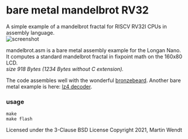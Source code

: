 # bare metal mandelbrot RV32
A simple example of a mandelbrot fractal for RISCV RV32I CPUs in assembly language.\
![screenshot](http://martinwendt.de/mandelbrot_enthusi.jpg)

mandelbrot.asm is a bare metal assembly example for the Longan Nano.\
It computes a standard mandelbrot fractal in fixpoint math on the 160x80 LCD.\
*size 918 Bytes (1234 Bytes without C extension).*

The code assembles well with the wonderful [bronzebeard](https://github.com/theandrew168/bronzebeard).
Another bare metal example is here: [lz4 decoder](https://github.com/enthusi/lz4_rv32i_decode).
### usage
```
make
make flash
```

Licensed under the 3-Clause BSD License
Copyright 2021, Martin Wendt
